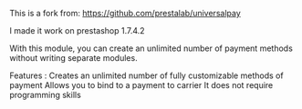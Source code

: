 

This is a fork from: https://github.com/prestalab/universalpay

I made it work on prestashop 1.7.4.2

With this module, you can create an unlimited number of payment methods without writing separate modules.

Features : Creates an unlimited number of fully customizable methods of payment Allows you to bind to a payment to carrier It does not require programming skills
